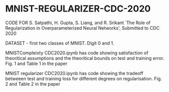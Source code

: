 # MNIST-REGULARIZER-CDC-2020
CODE FOR S. Satpathi, H. Gupta, S. Liang, and R. Srikant `The Role of Regularization in Overparameterized Neural Networks', Submitted to CDC 2020

DATASET - first two classes of MNIST. Digit 0 and 1.




MNISTCompleixty CDC2020.ipynb has code showing satisfaction of theoritical assumptions and the theoritical bounds on test and training error. Fig. 1 and Table 1 in the paper


MNIST regularizer CDC2020.ipynb has code showing the tradeoff betweeen test and training loss for different degrees on regularisation. Fig. 2 and Table 2 in the paper
